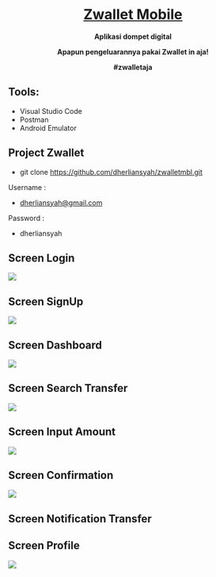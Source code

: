 <h1 align="center">
  <a href="#">Zwallet Mobile</a>
</h1>

<p align="center"><b>Aplikasi dompet digital</b></p>
<p align="center"><b>Apapun pengeluarannya pakai Zwallet in aja!</b></p>
<p align="center"><b>#zwalletaja</b></p>

## Tools:

- Visual Studio Code
- Postman
- Android Emulator

## Project Zwallet

- git clone https://github.com/dherliansyah/zwalletmbl.git

Username : 
- dherliansyah@gmail.com

Password :
- dherliansyah

## Screen Login

<img src="https://user-images.githubusercontent.com/67412768/102751175-c939d580-4399-11eb-9693-164356b90efa.PNG" >

## Screen SignUp

<img src="https://user-images.githubusercontent.com/67412768/102751241-ef5f7580-4399-11eb-98af-88ff94cec500.PNG" >

## Screen Dashboard

<img src="https://user-images.githubusercontent.com/67412768/102751337-1e75e700-439a-11eb-8d6f-ff9ff31e18c0.PNG" >

## Screen Search Transfer

<img src="https://user-images.githubusercontent.com/67412768/102751427-511fdf80-439a-11eb-8089-e18a3c8d7da5.PNG" >

## Screen Input Amount

<img src="https://user-images.githubusercontent.com/67412768/102751503-71e83500-439a-11eb-8919-7ffe4bc91a27.PNG" >

## Screen Confirmation 

<img src="https://user-images.githubusercontent.com/67412768/102751568-9c39f280-439a-11eb-966e-baf52fe73c56.PNG" >  

## Screen Notification Transfer

## Screen Profile

<img src="https://user-images.githubusercontent.com/67412768/102751773-fd61c600-439a-11eb-9883-41c79332f339.PNG" >


